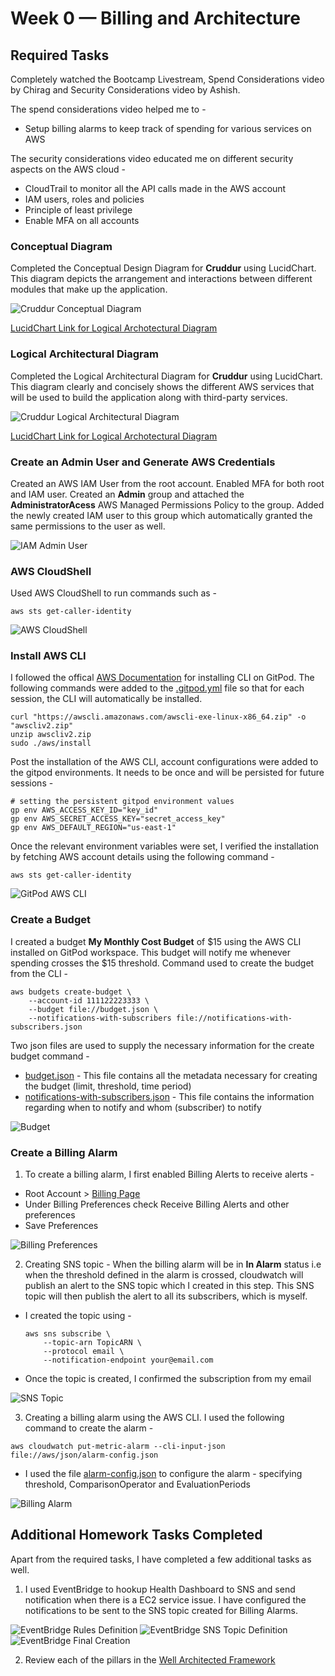 # Week 0 — Billing and Architecture

## Required Tasks

Completely watched the Bootcamp Livestream, Spend Considerations video by Chirag and Security Considerations video by Ashish.

The spend considerations video helped me to -
 - Setup billing alarms to keep track of spending for various services on AWS

The security considerations video educated me on different security aspects on the AWS cloud - 
 - CloudTrail to monitor all the API calls made in the AWS account
 - IAM users, roles and policies 
 - Principle of least privilege
 - Enable MFA on all accounts

### Conceptual Diagram

Completed the Conceptual Design Diagram for **Cruddur** using LucidChart. This diagram depicts the arrangement and interactions between different modules that make up the application.

![Cruddur Conceptual Diagram](assets/conceptual-diagram.png)

[LucidChart Link for Logical Archotectural Diagram](https://lucid.app/lucidchart/f43ae2e4-0f2f-4a2c-b102-d671160d16a0/edit?viewport_loc=-83%2C-133%2C1963%2C983%2C0_0&invitationId=inv_8359355c-4e15-40be-b5df-ee5568795a14)

### Logical Architectural Diagram

Completed the Logical Architectural Diagram for **Cruddur** using LucidChart. This diagram clearly and concisely shows the different AWS services that will be used to build the application along with third-party services.

![Cruddur Logical Architectural Diagram](assets/logical-architecture-diagram.png)

[LucidChart Link for Logical Archotectural Diagram](https://lucid.app/lucidchart/f413ef5b-1150-48b2-8041-16915f75590f/edit?viewport_loc=-890%2C-136%2C3374%2C1474%2C0_0&invitationId=inv_35e20784-6a02-4b2f-8931-abef40551f79)

### Create an Admin User and Generate AWS Credentials

Created an AWS IAM User from the root account. Enabled MFA for both root and IAM user. Created an **Admin** group and attached the **AdministratorAcess** AWS Managed Permissions Policy to the group. Added the newly created IAM user to this group which automatically granted the same permissions to the user as well.

![IAM Admin User](assets/admin-user.png)

### AWS CloudShell

Used AWS CloudShell to run commands such as -

```
aws sts get-caller-identity
```
![AWS CloudShell](assets/aws-cloudshell.png)

### Install AWS CLI

I followed the offical [AWS Documentation](https://docs.aws.amazon.com/cli/latest/userguide/getting-started-install.html) for installing CLI on GitPod. The following commands were added to the [.gitpod.yml](../.gitpod.yml) file so that for each session, the CLI will automatically be installed.
```
curl "https://awscli.amazonaws.com/awscli-exe-linux-x86_64.zip" -o "awscliv2.zip"
unzip awscliv2.zip
sudo ./aws/install
```

Post the installation of the AWS CLI, account configurations were added to the gitpod environments. It needs to be once and will be persisted for future sessions - 

```
# setting the persistent gitpod environment values
gp env AWS_ACCESS_KEY_ID="key_id"
gp env AWS_SECRET_ACCESS_KEY="secret_access_key"
gp env AWS_DEFAULT_REGION="us-east-1"
```
Once the relevant environment variables were set, I verified the installation by fetching AWS account details using the following command -
```
aws sts get-caller-identity
```
![GitPod AWS CLI](assets/aws-cli-gitpod.png)

### Create a Budget

I created a budget **My Monthly Cost Budget** of $15 using the AWS CLI installed on GitPod workspace. This budget will notify me whenever spending crosses the $15 threshold. Command used to create the budget from the CLI -
```
aws budgets create-budget \
    --account-id 111122223333 \
    --budget file://budget.json \
    --notifications-with-subscribers file://notifications-with-subscribers.json
```

Two json files are used to supply the necessary information for the create budget command -
- [budget.json](../aws/json/budget.json) - This file contains all the metadata necessary for creating the budget (limit, threshold, time period)
- [notifications-with-subscribers.json](../aws/json/budget-notifications-with-subscribers.json) - This file contains the information regarding when to notify and whom (subscriber) to notify

![Budget](assets/budget.png)

### Create a Billing Alarm

1. To create a billing alarm, I first enabled Billing Alerts to receive alerts - 
  - Root Account > [Billing Page](https://us-east-1.console.aws.amazon.com/billing/home?region=us-east-1#/preferences)
  - Under Billing Preferences check Receive Billing Alerts and other preferences
  - Save Preferences

![Billing Preferences](assets/billing-preferences.png)

2. Creating SNS topic - When the billing alarm will be in **In Alarm** status i.e when the threshold defined in the alarm is crossed, cloudwatch will publish an alert to the SNS topic which I created in this step. This SNS topic will then publish the alert to all its subscribers, which is myself.
- I created the topic using -
  ```
  aws sns subscribe \
      --topic-arn TopicARN \
      --protocol email \
      --notification-endpoint your@email.com
  ```
- Once the topic is created, I confirmed the subscription from my email

![SNS Topic](assets/sns-topic.png)

3. Creating a billing alarm using the AWS CLI. I used the following command to create the alarm -
```
aws cloudwatch put-metric-alarm --cli-input-json file://aws/json/alarm-config.json
```
- I used the file [alarm-config.json](../aws/json/alarm-config.json) to configure the alarm - specifying threshold, ComparisonOperator and EvaluationPeriods

![Billing Alarm](assets/billing-alarm.png)


## Additional Homework Tasks Completed

Apart from the required tasks, I have completed a few additional tasks as well. 

1. I used EventBridge to hookup Health Dashboard to SNS and send notification when there is a EC2 service issue. I have configured the notifications to be sent to the SNS topic created for Billing Alarms.

![EventBridge Rules Definition](assets/eventbridge-1.png)
![EventBridge SNS Topic Definition](assets/eventbridge-2.png)
![EventBridge Final Creation](assets/eventbridge-3.png)

2. Review each of the pillars in the [Well Architected Framework](https://aws.amazon.com/blogs/apn/the-6-pillars-of-the-aws-well-architected-framework/)

